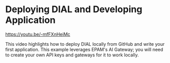 # Deploying DIAL and Developing Application

https://youtu.be/-mfFXnHeiMc

This video highlights how to deploy DIAL locally from GitHub and write your first application. This example leverages EPAM's AI Gateway; you will need to create your own API keys and gateways for it to work locally.
